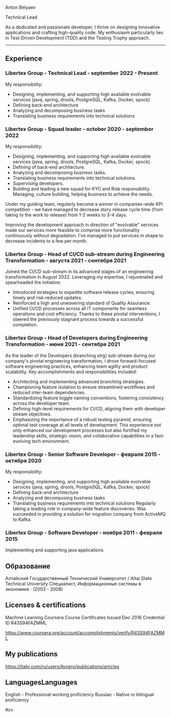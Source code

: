 Anton Belyaev

Technical Lead


As a dedicated and passionate developer, I thrive on designing innovative applications and crafting high-quality code. My enthusiasm particularly lies in Test-Driven Development (TDD) and the Testing Trophy approach.

-----

## Experience

### Libertex Group - Technical Lead - september 2022 - Present

My responsibility:
- Designing, implementing, and supporting high available evolvable services (java, spring, drools, PostgreSQL, Kafka, Docker, spock)
- Defining back-end architecture
- Analyzing and decomposing business tasks
- Translating business requirements into technical solutions

### Libertex Group - Squad leader - october 2020 - september 2022

My responsibility:
- Designing, implementing, and supporting high available evolvable services (java, spring, drools, PostgreSQL, Kafka, Docker, spock).
- Defining of back-end architecture.
- Analyzing and decomposing business tasks.
- Translating business requirements into technical solutions.
- Supervising developers.
- Building and leading a new squad for KYC and Risk responsibility. Managing, culture building, helping business to achieve the needs.

Under my guiding team, regularly become a winner in companies-wide KPI competition - we have managed to decrease story release cycle time (from taking to the work to release) from 1-2 weeks to 3-4 days.

Improving the development approach in direction of "evolvable" services made our services more feasible to comprise more functionality continuously without degradation. I've managed to put services in shape to decrease incidents to a few per month.

### Libertex Group - Head of CI/CD sub-stream during Engineering Transformation - августа 2021 - сентября 2021
Joined the CI/CD sub-stream in its advanced stages of an engineering transformation in August 2022. Leveraging my expertise, I rejuvenated and spearheaded the initiative:
- Introduced strategies to expedite software release cycles, ensuring timely and risk-reduced updates.
- Reinforced a high and unwavering standard of Quality Assurance.
- Unified CI/CD processes across all IT components for seamless operations and cost efficiency.
Thanks to these pivotal interventions, I steered the previously stagnant process towards a successful completion.

### Libertex Group - Head of Developers during Engineering Transformation - июня 2021 - сентября 2021
As the leader of the Developers (branching strg) sub-stream during our company's pivotal engineering transformation, I drove forward-focused software engineering practices, enhancing team agility and product scalability.
Key accomplishments and responsibilities included:
- Architecting and implementing advanced branching strategies.
- Championing feature isolation to ensure streamlined workflows and reduced inter-team dependencies.
- Standardizing feature toggle naming conventions, fostering consistency across the developer team.
- Defining high-level requirements for CI/CD, aligning them with developer stream objectives.
- Emphasizing the importance of a robust testing pyramid, ensuring optimal test coverage at all levels of development.
This experience not only enhanced our development processes but also fortified my leadership skills, strategic vision, and collaborative capabilities in a fast-evolving tech environment.

### Libertex Group - Senior Software Developer - февраля 2015 - октября 2020

My responsibility:
- Designing, implementing, and supporting high available evolvable services (java, spring, drools, PostgreSQL, Kafka, Docker, spock)
- Defining back-end architecture
- Analyzing and decomposing business tasks
- Translating business requirements into technical solutions
Regularly taking a leading role in company-wide feature discoveries. Was succeeded in providing a solution for migration company from ActiveMQ to Kafka.

### Libertex Group - Software Developer - ноября 2011 - февраля 2015

Implementing and supporting java applications

## Образование
Алтайский Государственный Технический Университет / Altai State Technical University
Специалист, Информационные системы в экономике · (2003 - 2008)

## Licenses & certifications

Machine Learning
Coursera Course Certificates
Issued Dec 2016
Credential ID R43S94FAZMML

https://www.coursera.org/account/accomplishments/verify/R43S94FAZMML

## My publications

https://habr.com/ru/users/Avvero/publications/articles

## LanguagesLanguages

English - Professional working proficiency
Russian - Native or bilingual proficiency

#cv